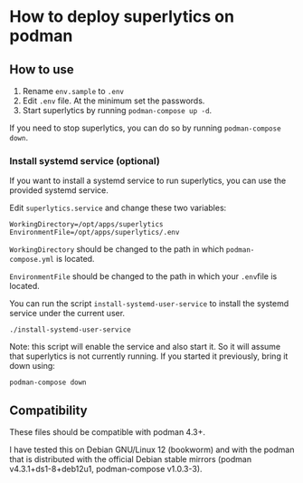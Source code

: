 # How to deploy superlytics on podman


## How to use

1. Rename `env.sample` to `.env`
2. Edit `.env` file. At the minimum set the passwords.
3. Start superlytics by running `podman-compose up -d`.

If you need to stop superlytics, you can do so by running `podman-compose down`.


### Install systemd service (optional)

If you want to install a systemd service to run superlytics, you can use the provided
systemd service.

Edit `superlytics.service` and change these two variables:


	WorkingDirectory=/opt/apps/superlytics
	EnvironmentFile=/opt/apps/superlytics/.env

`WorkingDirectory` should be changed to the path in which `podman-compose.yml`
is located.

`EnvironmentFile` should be changed to the path in which your `.env`file is
located.

You can run the script `install-systemd-user-service` to install the systemd
service under the current user.


	./install-systemd-user-service

Note: this script will enable the service and also start it. So it will assume
that superlytics is not currently running.  If you started it previously, bring it
down using:

	podman-compose down



## Compatibility

These files should be compatible with podman 4.3+.

I have tested this on Debian GNU/Linux 12 (bookworm) and with the podman that
is distributed with the official Debian stable mirrors (podman
v4.3.1+ds1-8+deb12u1, podman-compose v1.0.3-3).
